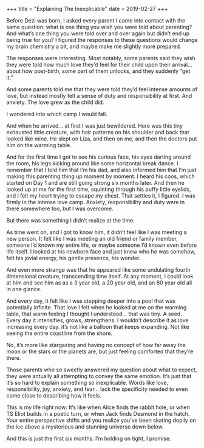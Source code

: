 +++
title = "Explaining The Inexplicable"
date = 2019-02-27
+++

Before Dezi was born, I asked every parent I came into contact with the same question: what is one thing you wish you were told about parenting? And what&#8217;s one thing you were told over and over again but didn&#8217;t end up being true for you? I figured the responses to these questions would change my brain chemistry a bit, and maybe make me slightly more prepared.

The responses were interesting. Most notably, some parents said they wish they were told how much love they&#8217;d feel for their child upon their arrival&#8230; about how post-birth, some part of them unlocks, and they suddenly &#8220;get it.&#8221;

And some parents told me that they were told they&#8217;d feel intense amounts of love, but instead mostly felt a sense of duty and responsibility at first. And anxiety. The love grew as the child did.

I wondered into which camp I would fall.

And when he arrived&#8230; at first I was just bewildered. Here was this tiny exhausted little creature, with hair patterns on his shoulder and back that looked like mine. He slept on Liza, and then on me, and then the doctors put him on the warming table.

And for the first time I got to see his curious face, his eyes darting around the room, his legs kicking around like some horizontal break dance. I remember that I told him that I&#8217;m his dad, and also informed him that I&#8217;m just making this parenting thing up moment by moment. I heard his coos, which started on Day 1 and are still going strong six months later. And then he looked up at me for the first time, squinting through his puffy little eyelids, and I felt my heart trying to escape my chest. That settles it, I figured. I was firmly in the intense love camp. Anxiety, responsibility and duty were in there somewhere too, but I was overcome.

But there was something I didn&#8217;t realize at the time.

As time went on, and I got to know him, it didn&#8217;t feel like I was meeting a new person. It felt like I was meeting an old friend or family member, someone I&#8217;d known my entire life, or maybe someone I&#8217;d known even before life itself. I looked at his newborn face and just knew who he was somehow, felt his jovial energy, his gentle presence, his wonder.

And even more strange was that he appeared like some undulating fourth dimensional creature, transcending time itself. At any moment, I could look at him and see him as as a 3 year old, a 20 year old, and an 80 year old all in one glance.

And every day, it felt like I was stepping deeper into a pool that was potentially infinite. That love I felt when he looked at me on the warming table, that warm feeling I thought I understood&#8230; that was tiny. A seed. Every day it intensifies, grows, strengthens. I wouldn&#8217;t describe it as love increasing every day. it&#8217;s not like a balloon that keeps expanding. Not like seeing the entire coastline from the shore.

No, it&#8217;s more like stargazing and having no concept of how far away the moon or the stars or the planets are, but just feeling comforted that they&#8217;re there.

Those parents who so sweetly answered my question about what to expect, they were actually all attempting to convey the same emotion. It&#8217;s just that it&#8217;s so hard to explain something so inexplicable. Words like love, responsibility, joy, anxiety, and fear&#8230; lack the specificity needed to even come close to describing how it feels.

This is my life right now: It&#8217;s like when Alice finds the rabbit hole, or when TS Eliot builds in a poetic turn, or when Jack finds Desmond in the hatch. Your entire perspective shifts and you realize you&#8217;ve been skating dopily on the ice above a mysterious and stunning universe down below.

And this is just the first six months. I&#8217;m holding on tight, I promise.
